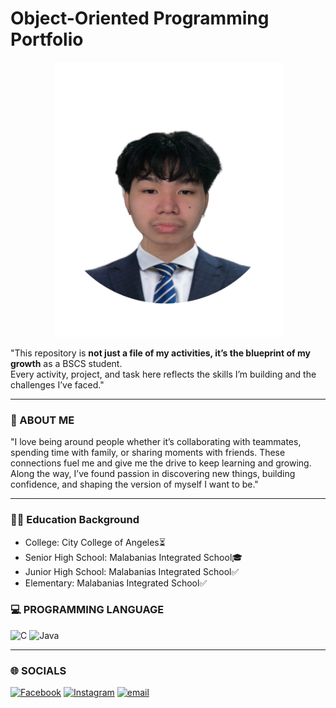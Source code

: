 # Object-Oriented Programming Portfolio

<p align="center">
  <img src="https://github.com/Khozymxki/7OOP-Laboratory-Projects/blob/main/Images/Picsart_25-08-30_01-40-35-063.png" width="365" height="440"/>
</p>


 "This repository is **not just a file of my activities, it’s the blueprint of my growth** as a BSCS student.  
Every activity, project, and task here reflects the skills I’m building and the challenges I’ve faced."

---

### 🤖 ABOUT ME
"I love being around people whether it’s collaborating with teammates, spending time with family, or sharing moments with friends. These connections fuel me and give me the drive to keep learning and growing. Along the way, I’ve found passion in discovering new things, building confidence, and shaping the version of myself I want to be."

---

### 👨‍🎓 Education Background
- College: City College of Angeles⏳
- Senior High School: Malabanias Integrated School🎓
- Junior High School: Malabanias Integrated School✅
- Elementary: Malabanias Integrated School✅

### 💻 PROGRAMMING LANGUAGE
![C](https://img.shields.io/badge/c-%2300599C.svg?style=for-the-badge&logo=c&logoColor=white)
![Java](https://img.shields.io/badge/java-%23ED8B00.svg?style=for-the-badge&logo=openjdk&logoColor=white)

---

### 🌐 SOCIALS
[![Facebook](https://img.shields.io/badge/Facebook-%231877F2.svg?logo=Facebook&logoColor=white)](https://facebook.com/khlfkozy)
[![Instagram](https://img.shields.io/badge/Instagram-%23E4405F.svg?logo=Instagram&logoColor=white)](https://instagram.com/khlfkozy)
[![email](https://img.shields.io/badge/Email-D14836?logo=gmail&logoColor=white)](mailto:ianmccoyvillanueva@gmail.com) 
